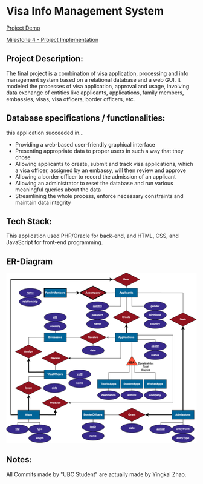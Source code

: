 # Visa Info Management System

[Project Demo](https://www.students.cs.ubc.ca/~ykzhao/project_d3h5t_d7y9d_l4q3n)

[Milestone 4 - Project Implementation](/Milestone4.pdf)


## Project Description:
The final project is a combination of visa application, processing and info management system based on a relational database and a web GUI. It modeled the processes of visa application, approval and usage, involving data exchange of entities like applicants, applications, family members, embassies, visas, visa officers, border officers, etc.

## Database specifications / functionalities:
this application succeeded in…

- Providing a web-based user-friendly graphical interface
- Presenting appropriate data to proper users in such a way that they chose
- Allowing applicants to create, submit and track visa applications, which a visa officer, assigned by an embassy, will then review and approve
- Allowing a border officer to record the admission of an applicant
- Allowing an administrator to reset the database and run various meaningful queries about the data
- Streamlining the whole process, enforce necessary constraints and maintain data integrity

## Tech Stack:
This application used PHP/Oracle for back-end, and HTML, CSS, and JavaScript for front-end programming.


## ER-Diagram
<img src="ERD.png" width="800">

## Notes:
All Commits made by "UBC Student" are actually made by Yingkai Zhao.
